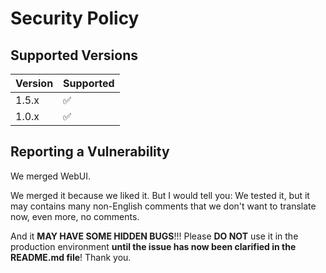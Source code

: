 # Security Policy

## Supported Versions

| Version | Supported          |
| ------- | ------------------ |
| 1.5.x   | :white_check_mark: |
| 1.0.x   | :white_check_mark: |

## Reporting a Vulnerability

We merged WebUI.

We merged it because we liked it. But I would tell you: We tested it, but it 
may contains many non-English comments that we don't want to translate now, 
even more, no comments.

And it **MAY HAVE SOME HIDDEN BUGS**!!! Please **DO NOT** use it in the production 
environment **until the issue has now been clarified in the README.md file**! Thank you.

